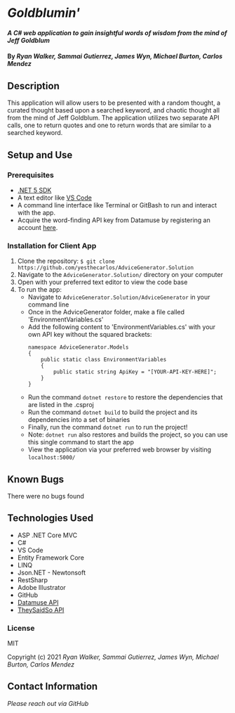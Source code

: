 # _Goldblumin'_

#### _A C# web application to gain insightful words of wisdom from the mind of Jeff Goldblum_

#### By _Ryan Walker, Sammai Gutierrez, James Wyn, Michael Burton, Carlos Mendez_

## Description
This application will allow users to be presented with a random thought, a curated thought based upon a searched keyword, and chaotic thought all from the mind of Jeff Goldblum. The application utilizes two separate API calls, one to return quotes and one to return words that are similar to a searched keyword. 

## Setup and Use

### Prerequisites
* [.NET 5 SDK](https://dotnet.microsoft.com/download/dotnet/5.0)
* A text editor like [VS Code](https://code.visualstudio.com/)
* A command line interface like Terminal or GitBash to run and interact with the app.
* Acquire the word-finding API key from Datamuse by registering an account [here](https://www.datamuse.com/api/).


### Installation for Client App
1. Clone the repository: `$ git clone https://github.com/yesthecarlos/AdviceGenerator.Solution`
2. Navigate to the `AdviceGenerator.Solution/` directory on your computer
3. Open with your preferred text editor to view the code base
4. To run the app:
    * Navigate to `AdviceGenerator.Solution/AdviceGenerator` in your command line
    * Once in the AdviceGenerator folder, make a file called 'EnvironmentVariables.cs' 
    * Add the following content to 'EnvironmentVariables.cs' with your own API key without the squared brackets:
        ```
        namespace AdviceGenerator.Models
        {
            public static class EnvironmentVariables
            {
                public static string ApiKey = "[YOUR-API-KEY-HERE]";
            }
        } 
        ```
    * Run the command `dotnet restore` to restore the dependencies that are listed in the .csproj
    * Run the command `dotnet build` to build the project and its dependencies into a set of binaries
    * Finally, run the command `dotnet run` to run the project!
    * Note: `dotnet run` also restores and builds the project, so you can use this single command to start the app
    * View the application via your preferred web browser by visiting `localhost:5000/`


## Known Bugs
There were no bugs found

## Technologies Used
* ASP .NET Core MVC
* C#
* VS Code
* Entity Framework Core
* LINQ
* Json.NET - Newtonsoft
* RestSharp
* Adobe Illustrator
* GitHub
* [Datamuse API](https://www.datamuse.com/api/)
* [TheySaidSo API](https://theysaidso.com/)

### License

MIT

Copyright (c) 2021 _Ryan Walker, Sammai Gutierrez, James Wyn, Michael Burton, Carlos Mendez_

## Contact Information
_Please reach out via GitHub_




